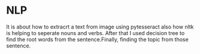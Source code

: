 # NLP

It is about how to extracrt a text from image using pytesseract also how nltk is helping to seperate nouns and verbs. After that I used decision tree to find the root words from the sentence.Finally, finding the topic from those sentence.
